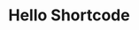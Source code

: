 # Hello Shortcode

<standard first second="string" third= 'other' fourth =3.7 fifth=#{local} sixth="non#{local}" >

<unknown attr>

</standard>